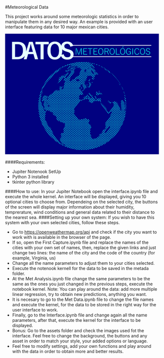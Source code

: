 #Meteorological Data

This project works around some meteorologic statistics in order to manipulate them in any desired way. An example is provided with an user interface featuring data for 10 major mexican cities. 

![Cover](/Assets/Background.png)

####Requirements:
- Jupiter Notenook SetUp
- Python 3 installed
- tkinter python library

####How to use:
In your Jupiter Notebook open the interface.ipynb file and execute the whole kernel. An interface will be displayed, giving you 10 optional cities to choose from. Dependeing on the selected city, the buttons of the screen will display major information about their humidity, temprerature, wind conditions and general data related to their distance to the nearest sea.
####Setting up your own system:
If you wish to have this system with your own selected cities, follow these steps.

- Go to https://openweathermap.org/api and check if the city you want to work with is available in the browser of the page.
- If so, open the First Capture.ipynb file and replace the names of the cities with your own set of names, then, replace the given links and just change two lines: the name of the city and the code of the country (for example, Virginia, us)
- Change all the name parameters to adjust them to your cities selected.
- Execute the notenook kernell for the data to be saved in the metada folder.
- At the Met Analysis.ipynb file change the same parameters to be the same as the ones you just changed in the previous steps, execute the notebook kernel. Note: You can play around the data: add more multiple linear regression, try to obtain new predictions, anything you want.
- It is necesary to go to the Met Data.ipynb file to change the file names and execute the kernel, for the data to be stored in the right way for the user interface to work.
- Finally, go to the Interface.ipynb file and change again all the name parameters, after that, execute the kernel for the interface to be displayed.
- Bonus: Go to the assets folder and check the images used fot the interface. Feel free to change the background, the buttons and any asset in order to match your style, your added options or language.
- Feel free to modify settings, add your own functions and play around with the data in order to obtain more and better results.
